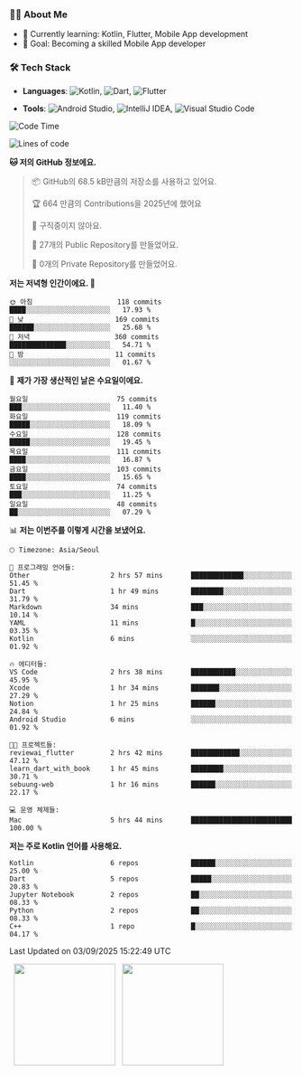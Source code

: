 ### 👨‍💻 About Me
- 🌱 Currently learning: Kotlin, Flutter, Mobile App development
- 🎯 Goal: Becoming a skilled Mobile App developer

### 🛠 Tech Stack
- **Languages**: ![Kotlin](https://img.shields.io/badge/Kotlin-0095D5?style=flat-square&logo=kotlin&logoColor=white), ![Dart](https://img.shields.io/badge/Dart-0175C2?style=flat-square&logo=dart&logoColor=white), ![Flutter](https://img.shields.io/badge/Flutter-02569B?style=flat-square&logo=flutter&logoColor=white)

- **Tools**:
![Android Studio](https://img.shields.io/badge/Android%20Studio-3DDC84?style=flat-square&logo=android-studio&logoColor=white), 
![IntelliJ IDEA](https://img.shields.io/badge/IntelliJ%20IDEA-000000?style=flat-square&logo=intellij-idea&logoColor=white), 
![Visual Studio Code](https://img.shields.io/badge/VS%20Code-007ACC?style=flat-square&logo=visual-studio-code&logoColor=white)

<!--START_SECTION:waka-->
![Code Time](http://img.shields.io/badge/Code%20Time-245%20hrs%2051%20mins-blue)

![Lines of code](https://img.shields.io/badge/%EC%A0%80%EB%8A%94%20%EC%97%AC%ED%83%9C%EA%B9%8C%EC%A7%80%20-337.8%20thousand%20%EC%A4%84%EC%9D%98%20%EC%BD%94%EB%93%9C%EB%A5%BC%20%EC%9E%91%EC%84%B1%ED%96%88%EC%96%B4%EC%9A%94.-blue)

**🐱 저의 GitHub 정보에요.** 

> 📦 GitHub의 68.5 kB만큼의 저장소를 사용하고 있어요. 
 > 
> 🏆 664 만큼의 Contributions을 2025년에 했어요
 > 
> 🚫 구직중이지 않아요.
 > 
> 📜 27개의 Public Repository를 만들었어요. 
 > 
> 🔑 0개의 Private Repository를 만들었어요. 
 > 
**저는 저녁형 인간이에요. 🦉** 

```text
🌞 아침                     118 commits         ████░░░░░░░░░░░░░░░░░░░░░   17.93 % 
🌆 낮　                     169 commits         ██████░░░░░░░░░░░░░░░░░░░   25.68 % 
🌃 저녁                     360 commits         ██████████████░░░░░░░░░░░   54.71 % 
🌙 밤　                     11 commits          ░░░░░░░░░░░░░░░░░░░░░░░░░   01.67 % 
```
📅 **제가 가장 생산적인 날은 수요일이에요.** 

```text
월요일                      75 commits          ███░░░░░░░░░░░░░░░░░░░░░░   11.40 % 
화요일                      119 commits         █████░░░░░░░░░░░░░░░░░░░░   18.09 % 
수요일                      128 commits         █████░░░░░░░░░░░░░░░░░░░░   19.45 % 
목요일                      111 commits         ████░░░░░░░░░░░░░░░░░░░░░   16.87 % 
금요일                      103 commits         ████░░░░░░░░░░░░░░░░░░░░░   15.65 % 
토요일                      74 commits          ███░░░░░░░░░░░░░░░░░░░░░░   11.25 % 
일요일                      48 commits          ██░░░░░░░░░░░░░░░░░░░░░░░   07.29 % 
```


📊 **저는 이번주를 이렇게 시간을 보냈어요.** 

```text
🕑︎ Timezone: Asia/Seoul

💬 프로그래밍 언어들: 
Other                    2 hrs 57 mins       █████████████░░░░░░░░░░░░   51.45 % 
Dart                     1 hr 49 mins        ████████░░░░░░░░░░░░░░░░░   31.79 % 
Markdown                 34 mins             ███░░░░░░░░░░░░░░░░░░░░░░   10.14 % 
YAML                     11 mins             █░░░░░░░░░░░░░░░░░░░░░░░░   03.35 % 
Kotlin                   6 mins              ░░░░░░░░░░░░░░░░░░░░░░░░░   01.92 % 

🔥 에디터들: 
VS Code                  2 hrs 38 mins       ███████████░░░░░░░░░░░░░░   45.95 % 
Xcode                    1 hr 34 mins        ███████░░░░░░░░░░░░░░░░░░   27.29 % 
Notion                   1 hr 25 mins        ██████░░░░░░░░░░░░░░░░░░░   24.84 % 
Android Studio           6 mins              ░░░░░░░░░░░░░░░░░░░░░░░░░   01.92 % 

🐱‍💻 프로젝트들: 
reviewai_flutter         2 hrs 42 mins       ████████████░░░░░░░░░░░░░   47.12 % 
learn_dart_with_book     1 hr 45 mins        ████████░░░░░░░░░░░░░░░░░   30.71 % 
sebuung-web              1 hr 16 mins        ██████░░░░░░░░░░░░░░░░░░░   22.17 % 

💻 운영 체제들: 
Mac                      5 hrs 44 mins       █████████████████████████   100.00 % 
```

**저는 주로 Kotlin 언어를 사용해요.** 

```text
Kotlin                   6 repos             ██████░░░░░░░░░░░░░░░░░░░   25.00 % 
Dart                     5 repos             █████░░░░░░░░░░░░░░░░░░░░   20.83 % 
Jupyter Notebook         2 repos             ██░░░░░░░░░░░░░░░░░░░░░░░   08.33 % 
Python                   2 repos             ██░░░░░░░░░░░░░░░░░░░░░░░   08.33 % 
C++                      1 repo              █░░░░░░░░░░░░░░░░░░░░░░░░   04.17 % 
```




 Last Updated on 03/09/2025 15:22:49 UTC
<!--END_SECTION:waka-->

<p>
  <img height="180em" src="https://github-readme-stats.vercel.app/api?username=JongHyun070105&show_icons=true&include_all_commits=true&bg_color=0d1117&title_color=ffffff&text_color=c9d1d9&icon_color=79ff97">
  <img height="180em" src="https://github-readme-stats.vercel.app/api/top-langs/?username=JongHyun070105&layout=compact&langs_count=4&bg_color=0d1117&title_color=ffffff&text_color=c9d1d9&hide=php,jupyter%20notebook&hide_repo=EcoStep,mimir,git-session">
</p>
